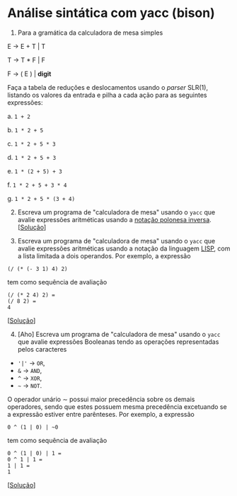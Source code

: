 # Análise sintática com yacc (bison)

1. Para a gramática da calculadora de mesa simples

E $\rightarrow$  E + T  | T

T $\rightarrow$ T * F  | F

F $\rightarrow$ ( E )  | **digit**


Faça a tabela de reduções e deslocamentos usando o *parser* SLR(1), listando os
valores da entrada e pilha a cada ação para as seguintes expressões:


a. `1 + 2`

b. `1 * 2 + 5`

c. `1 * 2 + 5 * 3`

d. `1 * 2 + 5 + 3`

e. `1 * (2 + 5) + 3`

f. `1 * 2 + 5 + 3 * 4`

g. `1 * 2 + 5 * (3 + 4)`

2. Escreva um programa de "calculadora de mesa" usando o `yacc` que avalie
expressões aritméticas usando a [notação polonesa inversa](https://pt.wikipedia.org/wiki/Nota%C3%A7%C3%A3o_polonesa_inversa).
 [[Solução](../yacc/03-calc)]

3. Escreva um programa de "calculadora de mesa" usando o `yacc`
que avalie expressões aritméticas usando a notação da linguagem
[LISP](https://pt.wikipedia.org/wiki/Lisp), com a lista limitada
a dois operandos. Por exemplo, a expressão

```
(/ (* (- 3 1) 4) 2)
```

tem como sequência de avaliação

```
(/ (* 2 4) 2) =
(/ 8 2) =
4
```

[[Solução](../yacc//04-calc)]

4. [Aho] Escreva um programa de "calculadora de mesa" usando o
`yacc` que avalie expressões Booleanas tendo as operações
representadas pelos caracteres


- `'|'` -> `OR`,
- `&` -> `AND`,
- `^` -> `XOR`,
- `~` -> `NOT`.

O operador unário $\sim$ possui maior
precedência sobre os demais operadores, sendo que estes possuem mesma
precedência excetuando se a expressão estiver entre parênteses. Por
exemplo, a expressão

```
0 ^ (1 | 0) | ~0
```

tem como sequência de avaliação

```
0 ^ (1 | 0) | 1 =
0 ^ 1 | 1 =
1 | 1 =
1
```

[[Solução](../yacc/05-bool)]
